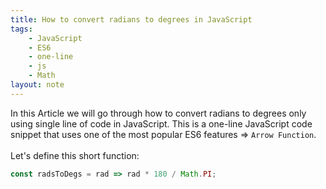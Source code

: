 ```yaml
---
title: How to convert radians to degrees in JavaScript
tags:
    - JavaScript
    - ES6
    - one-line
    - js
    - Math
layout: note
---
```




In this Article we will go through how to convert radians to degrees only using single line of code in JavaScript.
This is a one-line JavaScript code snippet that uses one of the most popular ES6 features => `Arrow Function`.
<br/>
<br/>
Let's define this short function:

```js {.wrap}
const radsToDegs = rad => rad * 180 / Math.PI;
```